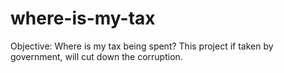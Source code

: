 # where-is-my-tax
Objective: Where is my tax being spent? This project if taken by government, will cut down the corruption.

